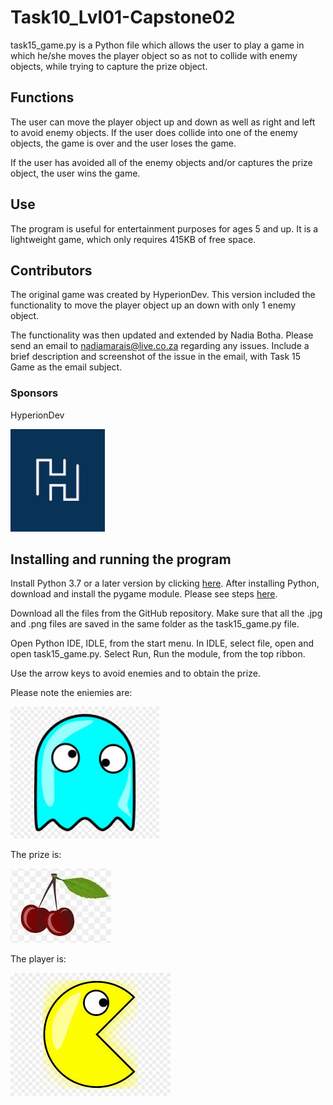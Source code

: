 # Task10_Lvl01-Capstone02

task15_game.py is a Python file which allows the user to play a game in which he/she moves the player object so as not to collide with enemy objects, while trying to capture the prize object.

## Functions
The user can move the player object up and down as well as right and left to avoid enemy objects. If the user does collide into one of the enemy objects, the game is over and the user loses the game.

If the user has avoided all of the enemy objects and/or captures the prize object, the user wins the game.

## Use
The program is useful for entertainment purposes for ages 5 and up. It is a lightweight game, which only requires 415KB of free space. 

## Contributors
The original game was created by HyperionDev. This version included the functionality to move the player object up an down with only 1 enemy object. 

The functionality was then updated and extended by Nadia Botha. Please send an email to nadiamarais@live.co.za regarding any issues. Include a brief description and screenshot of the issue in the email, with Task 15 Game as the email subject. 

### Sponsors
HyperionDev

![HyperionDev](Images/HyperionDev_screenshot.PNG)

## Installing and running the program
Install Python 3.7 or a later version by clicking [here](https://www.python.org/downloads/).
After installing Python, download and install the pygame module. Please see steps [here](https://www.pygame.org/wiki/GettingStarted).

Download all the files from the GitHub repository. Make sure that all the .jpg and .png files are saved in the same folder as the task15_game.py file.

Open Python IDE, IDLE, from the start menu. In IDLE, select file, open and open task15_game.py. 
Select Run, Run the module, from the top ribbon. 

Use the arrow keys to avoid enemies and to obtain the prize. 

Please note the eniemies are: 

![](monster.jpg)

The prize is: 

![](prize1.JPG)

The player is:

![](player.jpg)



